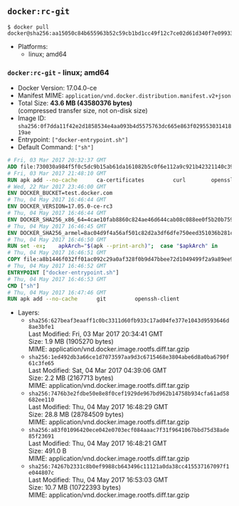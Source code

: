 ## `docker:rc-git`

```console
$ docker pull docker@sha256:aa15050c84b655963b52c59cb1bd1cc49f12c7ce02d61d340f7e09933b82c791
```

-	Platforms:
	-	linux; amd64

### `docker:rc-git` - linux; amd64

-	Docker Version: 17.04.0-ce
-	Manifest MIME: `application/vnd.docker.distribution.manifest.v2+json`
-	Total Size: **43.6 MB (43580376 bytes)**  
	(compressed transfer size, not on-disk size)
-	Image ID: `sha256:0f7dda11f42e2d1858534e4aa093b4d5575763dc665e863f02955303141819ae`
-	Entrypoint: `["docker-entrypoint.sh"]`
-	Default Command: `["sh"]`

```dockerfile
# Fri, 03 Mar 2017 20:32:37 GMT
ADD file:730030a984f5f0c5dc9b15ab61da161082b5c0f6e112a9c921b42321140c3927 in / 
# Fri, 03 Mar 2017 21:48:10 GMT
RUN apk add --no-cache 		ca-certificates 		curl 		openssl
# Wed, 22 Mar 2017 23:46:00 GMT
ENV DOCKER_BUCKET=test.docker.com
# Thu, 04 May 2017 16:46:44 GMT
ENV DOCKER_VERSION=17.05.0-ce-rc3
# Thu, 04 May 2017 16:46:44 GMT
ENV DOCKER_SHA256_x86_64=4cae10fab8860c824ae46d644cab08c088ee0f5b20b759f975ebf5e19ae7a83c
# Thu, 04 May 2017 16:46:45 GMT
ENV DOCKER_SHA256_armel=8ac04d9f4a56af501c82d2a3df6dfe750eed351036b281ce78933cdb65373369
# Thu, 04 May 2017 16:46:50 GMT
RUN set -ex; 	apkArch="$(apk --print-arch)"; 	case "$apkArch" in 		x86_64) dockerArch=x86_64 ;; 		armhf) dockerArch=armel ;; 		*) echo >&2 "error: unknown Docker static binary arch $apkArch"; exit 1 ;; 	esac; 	curl -fSL "https://${DOCKER_BUCKET}/builds/Linux/${dockerArch}/docker-${DOCKER_VERSION}.tgz" -o docker.tgz; 	sha256="DOCKER_SHA256_${dockerArch}"; sha256="$(eval "echo \$${sha256}")"; 	echo "${sha256} *docker.tgz" | sha256sum -c -; 	tar -xzvf docker.tgz; 	mv docker/* /usr/local/bin/; 	rmdir docker; 	rm docker.tgz; 	docker -v
# Thu, 04 May 2017 16:46:51 GMT
COPY file:a8b1446f032ff01ac092c29a0af328f0b9d47bbee72d1049499f2a9a89ee988a in /usr/local/bin/ 
# Thu, 04 May 2017 16:46:52 GMT
ENTRYPOINT ["docker-entrypoint.sh"]
# Thu, 04 May 2017 16:46:53 GMT
CMD ["sh"]
# Thu, 04 May 2017 16:47:46 GMT
RUN apk add --no-cache 		git 		openssh-client
```

-	Layers:
	-	`sha256:627beaf3eaaff1c0bc3311d60fb933c17ad04fe377e1043d9593646d8ae3bfe1`  
		Last Modified: Fri, 03 Mar 2017 20:34:41 GMT  
		Size: 1.9 MB (1905270 bytes)  
		MIME: application/vnd.docker.image.rootfs.diff.tar.gzip
	-	`sha256:1ed492db3a66ce1d7073597aa9d3c6715468e3804abe6d8a0ba6790f61c3fe65`  
		Last Modified: Sat, 04 Mar 2017 04:39:06 GMT  
		Size: 2.2 MB (2167713 bytes)  
		MIME: application/vnd.docker.image.rootfs.diff.tar.gzip
	-	`sha256:7476b3e2fdbe50e8e8f0cef1929de967bd962b14758b934cfa61ad58682ee110`  
		Last Modified: Thu, 04 May 2017 16:48:29 GMT  
		Size: 28.8 MB (28784509 bytes)  
		MIME: application/vnd.docker.image.rootfs.diff.tar.gzip
	-	`sha256:a83f01096420ece042e0703ecf084aaac7f31f9641067bbd75d38ade85f23691`  
		Last Modified: Thu, 04 May 2017 16:48:21 GMT  
		Size: 491.0 B  
		MIME: application/vnd.docker.image.rootfs.diff.tar.gzip
	-	`sha256:74267b2331c8b0ef9988cb643496c11121a0da38cc415537167097f1e044807c`  
		Last Modified: Thu, 04 May 2017 16:53:03 GMT  
		Size: 10.7 MB (10722393 bytes)  
		MIME: application/vnd.docker.image.rootfs.diff.tar.gzip
